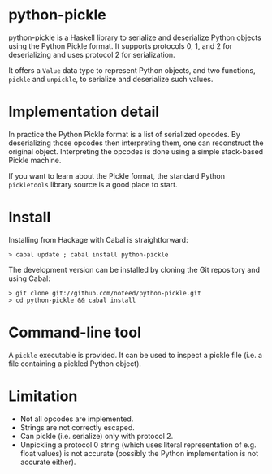 # python-pickle

python-pickle is a Haskell library to serialize and deserialize Python objects
using the Python Pickle format. It supports protocols 0, 1, and 2 for
deserializing and uses protocol 2 for serialization.

It offers a `Value` data type to represent Python objects, and two functions,
`pickle` and `unpickle`, to serialize and deserialize such values.

# Implementation detail

In practice the Python Pickle format is a list of serialized opcodes. By
deserializing those opcodes then interpreting them, one can reconstruct the
original object. Interpreting the opcodes is done using a simple stack-based
Pickle machine.

If you want to learn about the Pickle format, the standard Python `pickletools`
library source is a good place to start.

# Install

Installing from Hackage with Cabal is straightforward:

    > cabal update ; cabal install python-pickle

The development version can be installed by cloning the Git repository and
using Cabal:

    > git clone git://github.com/noteed/python-pickle.git
    > cd python-pickle && cabal install

# Command-line tool

A `pickle` executable is provided. It can be used to inspect a pickle file
(i.e. a file containing a pickled Python object).

# Limitation

- Not all opcodes are implemented.
- Strings are not correctly escaped.
- Can pickle (i.e. serialize) only with protocol 2.
- Unpickling a protocol 0 string (which uses literal representation of e.g.
  float values) is not accurate (possibly the Python implementation is not
  accurate either).

